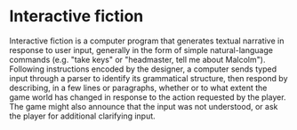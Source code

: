 # Interactive fiction

Interactive fiction is a computer program that generates textual narrative in response to user input, generally in the form of simple natural-language commands (e.g. "take keys" or "headmaster, tell me about Malcolm"). Following instructions encoded by the designer, a computer sends typed input through a parser to identify its grammatical structure, then respond by describing, in a few lines or paragraphs, whether or to what extent the game world has changed in response to the action requested by the player. The game might also announce that the input was not understood, or ask the player for additional clarifying input.